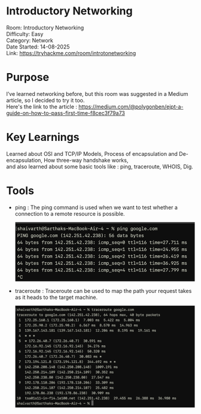 # Introductory Networking
  Room: Introductory Networking<br>
  Difficulty: Easy<br>
  Category: Network<br>
  Date Started: 14-08-2025<br>
  Link: https://tryhackme.com/room/introtonetworking

# Purpose 
  I’ve learned networking before, but this room was suggested in a Medium article, so I decided to try it too.<br>
  Here's the link to the article : https://medium.com/@polygonben/ejpt-a-guide-on-how-to-pass-first-time-f8cec3f79a73<br>

# Key Learnings 
  Learned about OSI and TCP/IP Models, Process of encapsulation and De-encapsulation, How three-way handshake works,<br>
  and also learned about some basic tools like : ping, traceroute, WHOIS, Dig.<br>

# Tools 
  * ping : The ping command is used when we want to test whether a connection to a remote resource is possible.<br>
  
    ![Ping Test](./images/ping.png)
    
  * traceroute : Traceroute can be used to map the path your request takes as it heads to the target machine.<br>

    ![traceroute](./images/traceroute.png)
                                                                        
  
